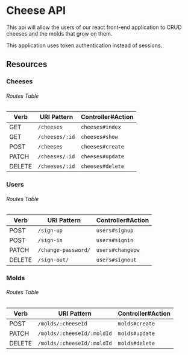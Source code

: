 # Cheese API

This api will allow the users of our react front-end application to CRUD cheeses and the molds that grow on them.

This application uses token authentication instead of sessions.

## Resources

### Cheeses

###### Routes Table

| Verb   | URI Pattern            | Controller#Action |
|--------|------------------------|-------------------|
| GET   | `/cheeses`             | `cheeses#index`    |
| GET   | `/cheeses/:id`             | `cheeses#show`    |
| POST   | `/cheeses`             | `cheeses#create`    |
| PATCH  | `/cheeses/:id` | `cheeses#update`  |
| DELETE | `/cheeses/:id`        | `cheeses#delete`   |

### Users

###### Routes Table

| Verb   | URI Pattern            | Controller#Action |
|--------|------------------------|-------------------|
| POST   | `/sign-up`             | `users#signup`    |
| POST   | `/sign-in`             | `users#signin`    |
| PATCH  | `/change-password/` | `users#changepw`  |
| DELETE | `/sign-out/`        | `users#signout`   |

### Molds

###### Routes Table

| Verb   | URI Pattern            | Controller#Action |
|--------|------------------------|-------------------|
| POST   | `/molds/:cheeseId`             | `molds#create`    |
| PATCH  | `/molds/:cheeseId/:moldId` | `molds#update`  |
| DELETE | `/molds/:cheeseId/:moldId`        | `molds#delete`   |
